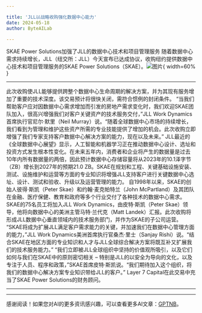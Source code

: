 ```yaml
---

title: 'JLL以战略收购强化数据中心能力'
date: 2024-05-18
author: ByteAILab

---
```


SKAE Power Solutions加强了JLL的数据中心技术和项目管理服务
随着数据中心需求持续增长，JLL（纽交所：JLL）今天宣布已达成协议，收购纽约提供数据中心技术和项目管理服务的SKAE Power Solutions（SKAE）。![图片](https://ai-techpark.com/wp-content/uploads/2024/05/JLL-enhances-960x540.jpg){ width=60% }

---
此次收购使JLL能够提供跨整个数据中心生命周期的解决方案，并为其现有服务增加了重要的技术深度。该交易预计将很快关闭，需符合惯例的封闭条件。
“当我们帮助客户应对因数据中心需求增加而引发的房地产需求变化时，我们欢迎SKAE团队加入，很高兴增强我们对客户关键资产的技术服务交付，”JLL Work Dynamics首席执行官尼尔·默里（Neil Murray）说。“随着全球数据中心市场的持续增长，我们看到为管理和维护这些资产所需的专业技能提供了增加的机会。此次收购立即增强了我们专家支持客户数据中心解决方案的能力，现在以及未来。”
JLL最近的《全球数据中心展望》显示，人工智能和机器学习正在推动数据中心设计、选址和投资方式发生根本性变化。在未来五年内，消费者和企业将产生的数据量是过去10年内所有数据量的两倍，因此预计数据中心存储容量将从2023年的10.1泽字节（ZB）增长到2027年的预期21.0 ZB。SKAE在规划和工程、关键基础设施安装、测试、设施维护和运营等方面的专业知识将增强JLL支持客户进行关键数据中心选址、设计、测试和验收、升级以及运营管理的能力。
自1998年以来，SKAE的创始人彼得·斯凯（Peter Skae）和约翰·麦克帕特兰（John McPartland）及其团队在金融、医疗保健、教育和政府等多个行业交付了各种技术的数据中心需求。SKAE的75名员工将加入JLL Work Dynamics，由皮特·斯凯（Peter Skae）领导，他将向数据中心的美洲主管马特·兰代克（Matt Landek）汇报。此次收购将形成JLL数据中心垂直领域内的技术服务部门，并作为SKAE的子公司运营。
“SKAE将成为扩展JLL满足客户需求能力的关键，并加速我们在数据中心管理方面的能力，”JLL Work Dynamics美洲首席执行官桑杰·里士（Sanjay Rishi）说。“结合SKAE在地区方面的专业知识和人才与JLL全球综合解决方案将既互补又扩展我们的技术服务能力。”
“我们立即被JLL全球组织中坚持的价值观所吸引，以及它们如何与我们在SKAE中的原则密切相关 – 特别是JLL的以安全为导向的文化，以及专注于人员、程序和政策，”SKAE首席皮特·斯凯说。“我们期待加入这个组织，将我们的数据中心解决方案专业知识带给JLL的客户。”
Layer 7 Capital在此交易中充当了SKAE Power Solutions的财务顾问。

---
---
感谢阅读！如果您对AI的更多资讯感兴趣，可以查看更多AI文章：[GPTNB](https://gptnb.com)。